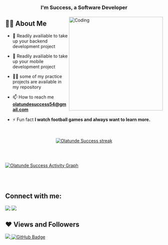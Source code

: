 

<h3 align="center">I'm Success, a Software Developer</h3>
<h4 align="center"></h4>

<img align="right" alt="Coding" width="300" src="https://cdn.dribbble.com/users/1162077/screenshots/3848914/programmer.gif">


## 🙋‍♂️ About Me

- 👯  Readily availiable to take up your backend development project

- 👯  Readily availiable to take up your mobile development project 

- 👨‍💻 some of my practice projects are available in my repository

- 📫 How to reach me **olatundesuccess54@gmail.com**

- ⚡ Fun fact **I watch football games and always want to learn more.**

<!-- [![React Badge](https://img.shields.io/badge/-React-61DBFB?style=for-the-badge&labelColor=black&logo=react&logoColor=61DBFB)](#)  [![Javascript Badge](https://img.shields.io/badge/-Javascript-F0DB4F?style=for-the-badge&labelColor=black&logo=javascript&logoColor=F0DB4F)](#) [![Typescript Badge](https://img.shields.io/badge/-Typescript-007acc?style=for-the-badge&labelColor=black&logo=typescript&logoColor=007acc)](#) [![Nodejs Badge](https://img.shields.io/badge/-Nodejs-3C873A?style=for-the-badge&labelColor=black&logo=node.js&logoColor=3C873A)](#) [![GraphQL Badge](https://img.shields.io/badge/-GraphQl-e535ab?style=for-the-badge&labelColor=black&logo=node.js&logoColor=e535ab)](#) -->
<br/>

<p align="center">
    <a href="https://github.com/Success0452/github-readme-streak-stats">
        <img title="🔥 Get streak stats for your profile at git.io/streak-stats" alt="Olatunde Success streak" src="https://github-readme-streak-stats.herokuapp.com/?user=Success0452&theme=black-ice&hide_border=true&stroke=0000&background=060A0CD0"/>
    </a>
</p>


<br/>
<br/>

<a href="https://github.com/Success0452/github-readme-activity-graph"><img alt="Olatunde Success Activity Graph" src="https://activity-graph.herokuapp.com/graph?username=Success0452&bg_color=0D1117&color=5BCDEC&line=5BCDEC&point=FFFFFF&hide_border=true" /></a>

<br/>
<br/>

## Connect with me:
<p align="left">

<a href = "https://www.linkedin.com/in/olatunde-success0453/"><img src="https://img.icons8.com/fluent/48/000000/linkedin.png"/></a>
<a href = "https://www.instagram.com/Famous0452/"><img src="https://img.icons8.com/fluent/48/000000/instagram-new.png"/></a>

</p>

## ❤ Views and Followers
<a href="https://github.com/Meghna-DAS/github-profile-views-counter">
    <img src="https://komarev.com/ghpvc/?username=Success0452">
</a>
<a href="https://github.com/Success0452?tab=followers"><img src="https://img.shields.io/github/followers/Success0452?label=Followers&style=social" alt="GitHub Badge"></a>
